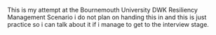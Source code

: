 This is my attempt at the Bournemouth University DWK Resiliency Management Scenario
i do not plan on handing this in and this is just practice so i can talk about it 
if i manage to get to the interview stage.
